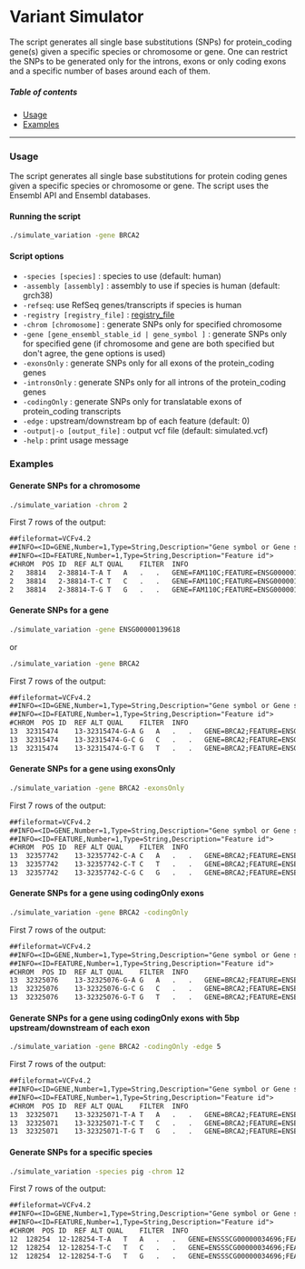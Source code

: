 Variant Simulator
=====================================
The script generates all single base substitutions (SNPs) for protein_coding gene(s) given a specific species or chromosome or gene. One can restrict the SNPs to be generated only for the introns, exons or only coding exons and a specific number of bases around each of them.

##### Table of contents
* [Usage](#usage)
* [Examples](#examples)
---
<a name="usage"></a>
### Usage
The script generates all single base substitutions for protein coding genes given a specific species or chromosome or gene. The script uses the Ensembl API and Ensembl databases.

#### Running the script
```bash
./simulate_variation -gene BRCA2
```

#### Script options
* `-species [species]` : species to use (default: human)
* `-assembly [assembly]` : assembly to use if species is human (default: grch38)
* `-refseq`: use RefSeq genes/transcripts if species is human
* `-registry [registry_file]` : [registry_file](https://www.ensembl.org/info/docs/api/registry.html)
* `-chrom [chromosome]` : generate SNPs only for specified chromosome
* `-gene [gene_ensembl_stable_id | gene_symbol ]` : generate SNPs only for specified gene (if chromosome and gene are both specified but don't agree, the gene options is used)
* `-exonsOnly` : generate SNPs only for all exons of the protein_coding genes
* `-intronsOnly` : generate SNPs only for all introns of the protein_coding genes
* `-codingOnly` : generate SNPs only for translatable exons of protein_coding transcripts
* `-edge` : upstream/downstream bp of each feature (default: 0)
* `-output|-o [output_file]` : output vcf file (default: simulated.vcf)
* `-help` : print usage message

<a name="examples"></a>
### Examples 
#### Generate SNPs for a chromosome
```bash
./simulate_variation -chrom 2
```
First 7 rows of the output:
```txt
##fileformat=VCFv4.2
##INFO=<ID=GENE,Number=1,Type=String,Description="Gene symbol or Gene stable id">
##INFO=<ID=FEATURE,Number=1,Type=String,Description="Feature id">
#CHROM	POS	ID	REF	ALT	QUAL	FILTER	INFO
2	38814	2-38814-T-A	T	A	.	.	GENE=FAM110C;FEATURE=ENSG00000184731
2	38814	2-38814-T-C	T	C	.	.	GENE=FAM110C;FEATURE=ENSG00000184731
2	38814	2-38814-T-G	T	G	.	.	GENE=FAM110C;FEATURE=ENSG00000184731
```

#### Generate SNPs for a gene
```bash
./simulate_variation -gene ENSG00000139618
```
or
```bash
./simulate_variation -gene BRCA2
```
First 7 rows of the output:
```txt
##fileformat=VCFv4.2
##INFO=<ID=GENE,Number=1,Type=String,Description="Gene symbol or Gene stable id">
##INFO=<ID=FEATURE,Number=1,Type=String,Description="Feature id">
#CHROM	POS	ID	REF	ALT	QUAL	FILTER	INFO
13	32315474	13-32315474-G-A	G	A	.	.	GENE=BRCA2;FEATURE=ENSG00000139618
13	32315474	13-32315474-G-C	G	C	.	.	GENE=BRCA2;FEATURE=ENSG00000139618
13	32315474	13-32315474-G-T	G	T	.	.	GENE=BRCA2;FEATURE=ENSG00000139618
```

#### Generate SNPs for a gene using exonsOnly
```bash
./simulate_variation -gene BRCA2 -exonsOnly
```
First 7 rows of the output:
```txt
##fileformat=VCFv4.2
##INFO=<ID=GENE,Number=1,Type=String,Description="Gene symbol or Gene stable id">
##INFO=<ID=FEATURE,Number=1,Type=String,Description="Feature id">
#CHROM	POS	ID	REF	ALT	QUAL	FILTER	INFO
13	32357742	13-32357742-C-A	C	A	.	.	GENE=BRCA2;FEATURE=ENSE00003719469
13	32357742	13-32357742-C-T	C	T	.	.	GENE=BRCA2;FEATURE=ENSE00003719469
13	32357742	13-32357742-C-G	C	G	.	.	GENE=BRCA2;FEATURE=ENSE00003719469
```

#### Generate SNPs for a gene using codingOnly exons
```bash
./simulate_variation -gene BRCA2 -codingOnly
```
First 7 rows of the output:
```txt
##fileformat=VCFv4.2
##INFO=<ID=GENE,Number=1,Type=String,Description="Gene symbol or Gene stable id">
##INFO=<ID=FEATURE,Number=1,Type=String,Description="Feature id">
#CHROM	POS	ID	REF	ALT	QUAL	FILTER	INFO
13	32325076	13-32325076-G-A	G	A	.	.	GENE=BRCA2;FEATURE=ENSE00003659301
13	32325076	13-32325076-G-C	G	C	.	.	GENE=BRCA2;FEATURE=ENSE00003659301
13	32325076	13-32325076-G-T	G	T	.	.	GENE=BRCA2;FEATURE=ENSE00003659301
```

#### Generate SNPs for a gene using codingOnly exons with 5bp upstream/downstream of each exon
```bash
./simulate_variation -gene BRCA2 -codingOnly -edge 5
```
First 7 rows of the output:
```txt
##fileformat=VCFv4.2
##INFO=<ID=GENE,Number=1,Type=String,Description="Gene symbol or Gene stable id">
##INFO=<ID=FEATURE,Number=1,Type=String,Description="Feature id">
#CHROM	POS	ID	REF	ALT	QUAL	FILTER	INFO
13	32325071	13-32325071-T-A	T	A	.	.	GENE=BRCA2;FEATURE=ENSE00003659301
13	32325071	13-32325071-T-C	T	C	.	.	GENE=BRCA2;FEATURE=ENSE00003659301
13	32325071	13-32325071-T-G	T	G	.	.	GENE=BRCA2;FEATURE=ENSE00003659301
```

#### Generate SNPs for a specific species
```bash
./simulate_variation -species pig -chrom 12
```
First 7 rows of the output:
```txt
##fileformat=VCFv4.2
##INFO=<ID=GENE,Number=1,Type=String,Description="Gene symbol or Gene stable id">
##INFO=<ID=FEATURE,Number=1,Type=String,Description="Feature id">
#CHROM	POS	ID	REF	ALT	QUAL	FILTER	INFO
12	128254	12-128254-T-A	T	A	.	.	GENE=ENSSSCG00000034696;FEATURE=ENSSSCG00000034696
12	128254	12-128254-T-C	T	C	.	.	GENE=ENSSSCG00000034696;FEATURE=ENSSSCG00000034696
12	128254	12-128254-T-G	T	G	.	.	GENE=ENSSSCG00000034696;FEATURE=ENSSSCG00000034696
```
